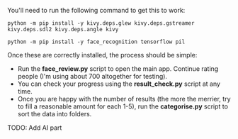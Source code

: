 You'll need to run the following command to get this to work:

```python -m pip install -y kivy.deps.glew kivy.deps.gstreamer kivy.deps.sdl2 kivy.deps.angle kivy```

```python -m pip install -y face_recognition tensorflow pil```

Once these are correctly installed, the process should be simple:
* Run the <b>face_review.py</b> script to open the main app. Continue rating people (I'm using about 700 altogether for testing).
* You can check your progress using the <b>result_check.py</b> script at any time.
* Once you are happy with the number of results (the more the merrier, try to fill a reasonable amount for each 1-5), run the <b>categorise.py</b> script to sort the data into folders.

TODO:
Add AI part
